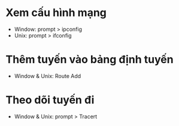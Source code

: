 # Xem cấu hình mạng
- Window: prompt > ipconfig
- Unix: prompt > ifconfig

# Thêm tuyến vào bảng định tuyến
- Window & Unix:  Route Add

# Theo dõi tuyến đi
- Window & Unix:  prompt > Tracert

